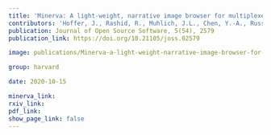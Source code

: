 ```yaml
---
title: 'Minerva: A light-weight, narrative image browser for multiplexed tissue images.'
contributors: 'Hoffer, J., Rashid, R., Muhlich, J.L., Chen, Y.-A., Russell, D.P.W., Ruokonen, J., Krueger, R., Pfister, H., Santagata, S., and Sorger, P.K. (2020).'
publication: Journal of Open Source Software, 5(54), 2579
publication_link: https://doi.org/10.21105/joss.02579

image: publications/Minerva-a-light-weight-narrative-image-browser-for-multiplexed-tissue-images.PNG

group: harvard

date: 2020-10-15

minerva_link:
rxiv_link:
pdf_link:
show_page_link: false
---
```

